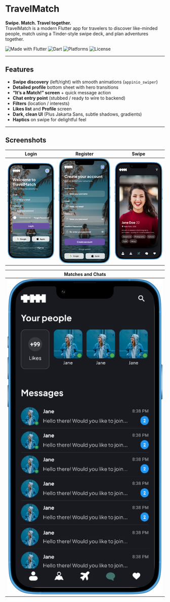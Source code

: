 # TravelMatch 
**Swipe. Match. Travel together.**  
TravelMatch is a modern Flutter app for travelers to discover like-minded people, match using a Tinder-style swipe deck, and plan adventures together.

![Made with Flutter](https://img.shields.io/badge/Made%20with-Flutter-02569B?logo=flutter&logoColor=white)
![Dart](https://img.shields.io/badge/Dart-0175C2?logo=dart&logoColor=white)
![Platforms](https://img.shields.io/badge/Platforms-Android%20%7C%20iOS-black)
![License](https://img.shields.io/badge/License-MIT-green)

---

## Features
- **Swipe discovery** (left/right) with smooth animations (`appinio_swiper`)
- **Detailed profile** bottom sheet with hero transitions
- **“It’s a Match!” screen** + quick message action
- **Chat entry point** (stubbed / ready to wire to backend)
- **Filters** (location / interests)
- **Likes list** and **Profile** screen
- **Dark, clean UI** (Plus Jakarta Sans, subtle shadows, gradients)
- **Haptics** on swipe for delightful feel


---

## Screenshots

| Login | Register | Swipe |
|------|----------|-------|
| ![Login](assets/screenshots/phonelogin.png) | ![Register](assets/screenshots/phoneregister.png) | ![Swipe](assets/screenshots/phoneswipe.png) |

| Matches and Chats |
|-----------------------------|
| ![Profile](assets/screenshots/phonechat.png) |
